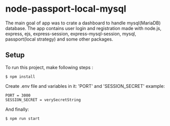 # node-passport-local-mysql

The main goal of app was to crate a dashboard to handle mysql(MariaDB) database. The app contains user login and registration made with node.js, express, ejs, express-session, express-mysql-session, mysql, passport(local strategy) and some other packages.

## Setup

To run this project, make following steps :

```
$ npm install
```

Create .env file and variables in it: 'PORT' and 'SESSION_SECRET'
example:

```
PORT = 3000
SESSION_SECRET = verySecretString
```

And finally:

```
$ npm run start
```
